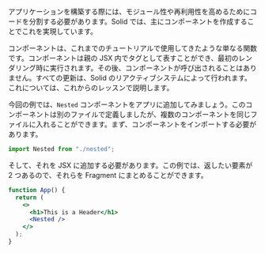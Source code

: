 アプリケーションを構築する際には、モジュール性や再利用性を高めるためにコードを分割する必要があります。Solid では、主にコンポーネントを作成することでこれを実現しています。

コンポーネントは、これまでのチュートリアルで使用してきたような単なる関数です。コンポーネントは親の JSX 内でタグとして表すことができ、最初のレンダリング時に実行されます。その後、コンポーネントが呼び出されることはありません。すべての更新は、Solid のリアクティブシステムによって行われます。これについては、これからのレッスンで説明します。

今回の例では、`Nested` コンポーネントをアプリに追加してみましょう。このコンポーネントは別のファイルで定義しましたが、複数のコンポーネントを同じファイルに入れることができます。まず、コンポーネントをインポートする必要があります。

```js
import Nested from "./nested";
```

そして、それを JSX に追加する必要があります。この例では、返したい要素が 2 つあるので、それらを Fragment にまとめることができます。

```jsx
function App() {
  return (
    <>
      <h1>This is a Header</h1>
      <Nested />
    </>
  );
}
```
